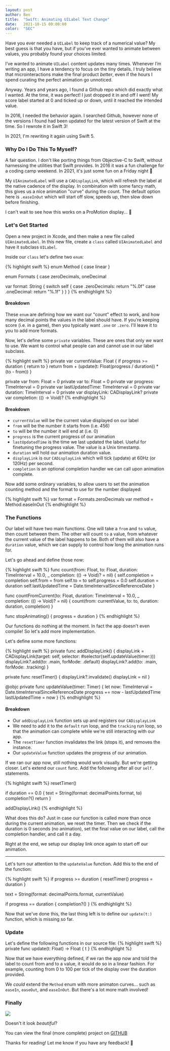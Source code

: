 ```yaml
---
layout: post
author: Ben
title:  "Swift: Animating UILabel Text Change"
date:   2021-10-15 00:00:00
color:  "SEC"
---
```


Have you ever needed a `UILabel` to keep track of a numerical value? My best guess is that you have, but if you’ve ever wanted to animate between values, you probably found your choices limited.

I’ve wanted to animate `UILabel` content updates many times. Whenever I’m writing an app, I have a tendency to focus on the tiny details. I truly believe that microinteractions make the final product _better_, even if the hours I spend curating the perfect animation go unnoticed.

Anyway. Years and years ago, I found a Github repo which did exactly what I wanted. At the time, it was perfect! I just dropped it in and off I went! My score label started at 0 and ticked up or down, until it reached the intended value.

In 2016, I needed the behavior again. I searched Github, however none of the versions I found had been updated for the latest version of Swift at the time. So I rewrote it in Swift 3!

In 2021, I'm rewriting it again using Swift 5.

### Why Do I Do This To Myself?

A fair question. I don't like porting things from Objective-C to Swift, without harnessing the utilities that Swift provides. In 2016 it was a fun challenge for a coding camp weekend. In 2021, it's just some fun on a Friday night 🙌

My `UIAnimatedLabel` will use a `CADisplayLink`, which will refresh the label at the native cadence of the display. In combination with some fancy math, this gives us a nice animation "curve" during the count. The default option here is `.easeInOut` which will start off slow, speeds up, then slow down before finishing. 

I can't wait to see how this works on a ProMotion display... 🤩

### Let's Get Started

Open a new project in Xcode, and then make a new file called `UIAnimatedLabel`. In this new file, create a `class` called `UIAnimatedLabel` and have it subclass `UILabel`.

Inside our `class` let's define two `enum`:

{% highlight swift %}
enum Method {
  case linear
}

enum Formats {
  case zeroDecimals, oneDecimal

  var format: String {
    switch self {
    case .zeroDecimals: return "%.0f"
    case .oneDecimal: return "%.1f"
    }
  }
}
{% endhighlight %}

#### Breakdown

These `enum` are defining how we want our "count" effect to work, and how many decimal points the values in the label should have. If you're keeping score (i.e. in a game), then you typically want `.one` or `.zero`. I'll leave it to you to add more formats.

Now, let's define some `private` variables. These are ones that only _we_ want to use. We want to control what people can and cannot use in our label subclass.

{% highlight swift %}
private var currentValue: Float {
  if progress >= duration { return to }
  return from + (update(t: Float(progress / duration)) * (to - from))
}

private var from: Float = 0
private var to: Float = 0
private var progress: TimeInterval = 0
private var lastUpdatedTime: TimeInterval = 0
private var duration: TimeInterval = 0
private var displayLink: CADisplayLink?
private var completion: (() -> Void)?
{% endhighlight %}

#### Breakdown

- `currentValue` will be the current value displayed on our label
- `from` will be the number it starts from (i.e. 456)
- `to` will be the number it will end at (i.e. 0)
- `progress` is the current progress of our animation
- `lastUpdatedTime` is the time we last updated the label. Useful for finetuning the progress value. The value is a Unix timestamp.
- `duration` will hold our animation duration value.
- `displayLink` is our `CADisplayLink` which will tick (update) at 60Hz (or 120Hz) per second.
- `completion` is an optional completion handler we can call upon animation complete.

Now add some ordinary variables, to allow users to set the animation counting method and the format to use for the number displayed:

{% highlight swift %}
var format = Formats.zeroDecimals
var method = Method.easeInOut
{% endhighlight %}

### The Functions

Our label will have two main functions. One will take a `from` and `to` value, then count between them. The other will count `to` a value, from whatever the current value of the label happens to be. Both of them will also have a `duration` value, which we can supply to control how long the animation runs for.

Let's go ahead and define those now:

{% highlight swift %}
func count(from: Float, to: Float, duration: TimeInterval = 10.0, _ completion: (() -> Void)? = nil) {
  self.completion = completion
  self.from = from
  self.to = to
  self.progress = 0.0
  self.duration = duration
  self.lastUpdatedTime = Date.timeIntervalSinceReferenceDate
}

func countFromCurrent(to: Float, duration: TimeInterval = 10.0, _ completion: (() -> Void)? = nil) {
  count(from: currentValue, to: to, duration: duration, completion)
}

func stopAnimating() {
  progress = duration
}
{% endhighlight %}

Our functions do nothing at the moment. In fact the app doesn't even compile! So let's add more implementation.

Let's define some more functions:

{% highlight swift %}
private func addDisplayLink() {
  displayLink = CADisplayLink(target: self, selector: #selector(self.updateValue(timer:)))
  displayLink?.add(to: .main, forMode: .default)
  displayLink?.add(to: .main, forMode: .tracking)
}

private func resetTimer() {
  displayLink?.invalidate()
  displayLink = nil
}

@objc private func updateValue(timer: Timer) {
  let now: TimeInterval = Date.timeIntervalSinceReferenceDate
  progress += now - lastUpdatedTime
  lastUpdatedTime = now
}
{% endhighlight %}

#### Breakdown

- Our `addDisplayLink` function sets up and registers our `CADisplayLink`
- We need to add it to the `default` run loop, and the `tracking` run loop, so that the animation can complete while we're still interacting with our app.
- The `resetTimer` function invalidates the link (stops it), and removes the instance.
- Our `updateValue` function updates the progress of our animation.

If we ran our app now, still nothing would work visually. But we're getting closer. Let's extend our `count` func. Add the following after all our `self.` statements.

{% highlight swift %}
resetTimer()

if duration == 0.0 {
  text = String(format: decimalPoints.format, to)
  completion?()
  return
}

addDisplayLink()
{% endhighlight %}

What does this do? Just in case our function is called more than once during the current animation, we reset the timer. Then we check if the duration is 0 seconds (no animation), set the final value on our label, call the completion handler, and call it a day.

Right at the end, we setup our display link once again to start off our animation.

---

Let's turn our attention to the `updateValue` function. Add this to the end of the function:

{% highlight swift %}
if progress >= duration {
  resetTimer()
  progress = duration
}

text = String(format: decimalPoints.format, currentValue)

if progress == duration { completion?() }
{% endhighlight %}

Now that we've done this, the last thing left is to define our `update(t:)` function, which is missing so far.

### Update

Let's define the following functions in our source file:
{% highlight swift %}
private func update(t: Float) -> Float {
  t
}
{% endhighlight %}

Now that we have everything defined, if we ran the app now and told the label to count from and to a value, it would do so in a linear fashion. For example, counting from 0 to 100 per tick of the display over the duration provided.

We _could_ extend the `Method` enum with more animaton curves... such as `easeIn`, `easeOut`, and `easeInOut`. But there's a lot more math involved!

### Finally

<img src="{{site.baseUrl}}/assets/img/countupdown.gif"/>

Doesn't it look _beautiful_?

You can view the final (more complete) project on [GITHUB](https://github.com/topLayoutGuide/UIAnimatedLabel)

Thanks for reading! Let me know if you have any feedback! 🎉